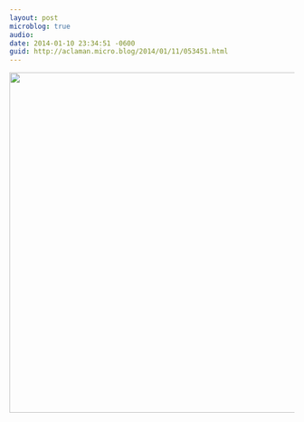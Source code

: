 ```yaml
---
layout: post
microblog: true
audio: 
date: 2014-01-10 23:34:51 -0600
guid: http://aclaman.micro.blog/2014/01/11/053451.html
---
```



<img src="http://micro.alexclaman.com/uploads/2018/b3342cca1c.jpg" width="600" height="600" />
